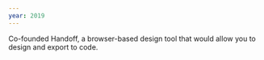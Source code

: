 ```yaml
---
year: 2019
---
```


Co-founded Handoff, a browser-based design tool that would allow you to design and export to code.
